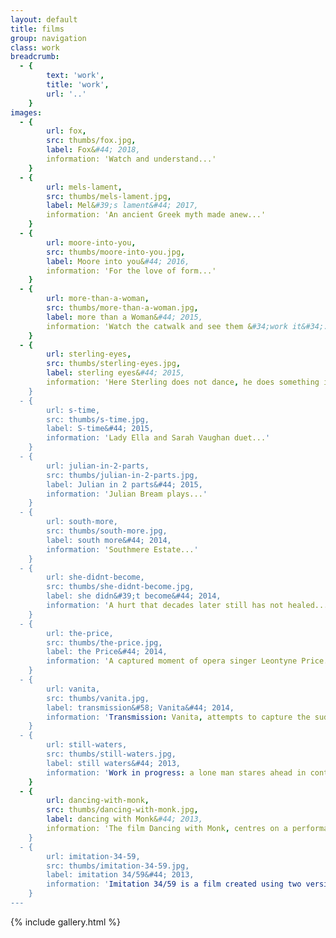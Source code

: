 ```yaml
---
layout: default
title: films
group: navigation
class: work
breadcrumb:
  - {
  		text: 'work',
  		title: 'work',
  		url: '..'
	}
images:
  - {
		url: fox, 
		src: thumbs/fox.jpg,
		label: Fox&#44; 2018,
		information: 'Watch and understand...'
	}
  - {
		url: mels-lament, 
		src: thumbs/mels-lament.jpg,
		label: Mel&#39;s lament&#44; 2017,
		information: 'An ancient Greek myth made anew...'
	}
  - {
		url: moore-into-you, 
		src: thumbs/moore-into-you.jpg,
		label: Moore into you&#44; 2016,
		information: 'For the love of form...'
	}
  - {
		url: more-than-a-woman, 
		src: thumbs/more-than-a-woman.jpg,
		label: more than a Woman&#44; 2015,
		information: 'Watch the catwalk and see them &#34;work it&#34;...'
	}
  - {
		url: sterling-eyes, 
		src: thumbs/sterling-eyes.jpg,
		label: sterling eyes&#44; 2015,
		information: 'Here Sterling does not dance, he does something instead...'
	}
  - {
		url: s-time, 
		src: thumbs/s-time.jpg,
		label: S-time&#44; 2015,
		information: 'Lady Ella and Sarah Vaughan duet...'
	}
  - {
		url: julian-in-2-parts, 
		src: thumbs/julian-in-2-parts.jpg,
		label: Julian in 2 parts&#44; 2015,
		information: 'Julian Bream plays...'
	}
  - {
		url: south-more, 
		src: thumbs/south-more.jpg,
		label: south more&#44; 2014,
		information: 'Southmere Estate...'
	}
  - {
		url: she-didnt-become, 
		src: thumbs/she-didnt-become.jpg,
		label: she didn&#39;t become&#44; 2014,
		information: 'A hurt that decades later still has not healed...'
	}
  - {
		url: the-price, 
		src: thumbs/the-price.jpg,
		label: the Price&#44; 2014,
		information: 'A captured moment of opera singer Leontyne Price...'
	}
  - {
		url: vanita, 
		src: thumbs/vanita.jpg,
		label: transmission&#58; Vanita&#44; 2014,
		information: 'Transmission: Vanita, attempts to capture the suddenness of both her appearance and disappearance using one of her few known musical films...'
	}
  - {
		url: still-waters, 
		src: thumbs/still-waters.jpg,
		label: still waters&#44; 2013,
		information: 'Work in progress: a lone man stares ahead in contemplation...'
	}
  - {
		url: dancing-with-monk, 
		src: thumbs/dancing-with-monk.jpg,
		label: dancing with Monk&#44; 2013,
		information: 'The film Dancing with Monk, centres on a performance by the pioneering Jazz musician Thelonius Monk...'
	}
  - {
		url: imitation-34-59, 
		src: thumbs/imitation-34-59.jpg,
		label: imitation 34/59&#44; 2013,
		information: 'Imitation 34/59 is a film created using two versions of the film Imitation of life: the visuals of the black and white 1934 film, and the audio of the 1959 Douglas Sirk colour version...'
	}		
---
```


{% include gallery.html %}